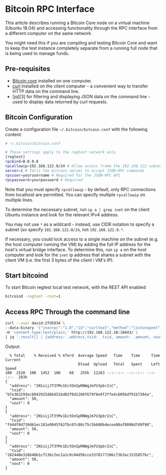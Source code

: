 Bitcoin RPC Interface
=====================
This article describes running a Bitcoin Core node on a virtual machine (Ubuntu 18.04) and accessing functionality through the RPC interface from a different computer on the same network.

You might need this if you are compiling and testing Bitcoin Core and want to keep the test instance completely separate from a running full node that is being used to manage funds.

Pre-requisites
--------------
* [Bitcoin core][1] installed on one computer.
* [curl][2] installed on the client computer - a convenient way to transfer HTTP data on the command line.
* [jq][3] for filtering and displaying JSON data on the command line - used to display data returned by curl requests.

Bitcoin Configuration
---------------------
Create a configuration file `~/.bitcoin/bitcoin.conf` with the following content:

```bash
# ~/.bitcoin/bitcoin.conf

# These settings apply to the regtest network only
[regtest]
rpcbind=0.0.0.0
rpcallowip=192.168.122.0/24 # Allow access fromm the 192.168.122 subnet
server=1 # Tells the bitcoin server to accept JSON-RPC commands
rpcuser=yourusername # Required for the JSON-RPC API
rpcpassword=yourpassword # Required

```
Note that you must specify `rpcallowip` - by default, only RPC connections from localhost are permitted. You can specify multiple `rpcallowip` on multiple lines.

To determine the necessary subnet, run `ip a | grep inet` on the client Ubuntu instance and look for the relevant IPv4 address.

You may not use `*` as a wildcard - instead, use CIDR notation to specify a subnet (so specify `192.168.122.0/24`, not `192.168.122.0.*`.

If necessary, you could lock access to a single machine on the subnet (e.g. the host computer running the VM) by adding the full IP address for the host's virtual bridge interface. To determine this, run `ip a` on the host computer and look for the `inet` ip address that shares a subnet with the client VM (i.e. the first 3 bytes of the client i VM's IP).


Start bitcoind
--------------
To start Bitcoin regtest local test network, with the REST API enabled: 

```bash
bitcoind -regtest -rest=1
```

Access RPC Through the command line
-----------------------------------
```bash
curl --user david:2fd5934 \
--data-binary '{"jsonrpc":"1.0","id":"curltext","method":"listunspent","params":[]}' \
-H 'content-type:text/plain;' http://192.168.122.18:18443/ \
| jq '.result[] | {address: .address,txid: .txid, amount: .amount, vout: .vout}'
```

Output:

```
  % Total    % Received % Xferd  Average Speed   Time    Time     Time  Current
                                 Dload  Upload   Total   Spent    Left  Speed
100  1520  100  1452  100    68   255k  12263 --:--:-- --:--:-- --:--:--  283k
{
  "address": "2N1sijJT3YMv1EctDnSpRNWgJm7U3pbr2iC",
  "txid": "bfe362293ecb042915d6b451bd02f0d12607679f8e9f2ffe4c605bdf91b7394a",
  "amount": 50,
  "vout": 0
}
{
  "address": "2N1sijJT3YMv1EctDnSpRNWgJm7U3pbr2iC",
  "txid": "f44df8d739d61ec181e9045762fbc07c80c75c5b608b4ecea98af8098d7d9f98",
  "amount": 50,
  "vout": 0
}
{
  "address": "2N1sijJT3YMv1EctDnSpRNWgJm7U3pbr2iC",
  "txid": "282448e328b48b1cf136c2ec2a1c9c84d56cce3378177106c73b3ac1535857bc",
  "amount": 50,
  "vout": 0
}

```

[1]: https://github.com/bitcoin/bitcoin
[2]: https://curl.haxx.se/
